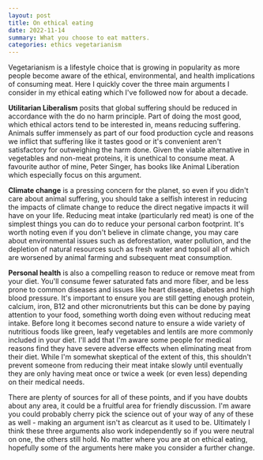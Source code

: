 ```yaml
---
layout: post
title: On ethical eating
date: 2022-11-14
summary: What you choose to eat matters.
categories: ethics vegetarianism
---
```


Vegetarianism is a lifestyle choice that is growing in popularity as more people become aware of the ethical, environmental, and health implications of consuming meat. Here I quickly cover the three main arguments I consider in my ethical eating which I've followed now for about a decade.

**Utilitarian Liberalism** posits that global suffering should be reduced in accordance with the do no harm principle. Part of doing the most good, which ethical actors tend to be interested in, means reducing suffering. Animals suffer immensely as part of our food production cycle and reasons we inflict that suffering like it tastes good or it's convenient aren't satisfactory for outweighing the harm done. Given the viable alternative in vegetables and non-meat proteins, it is unethical to consume meat. A favourite author of mine, Peter Singer, has books like Animal Liberation which especially focus on this argument.

**Climate change** is a pressing concern for the planet, so even if you didn't care about animal suffering, you should take a selfish interest in reducing the impacts of climate change to reduce the direct negative impacts it will have on your life. Reducing meat intake (particularly red meat) is one of the simplest things you can do to reduce your personal carbon footprint. It's worth noting even if you don't believe in climate change, you may care about environmental issues such as deforestation, water pollution, and the depletion of natural resources such as fresh water and topsoil all of which are worsened by animal farming and subsequent meat consumption.

**Personal health** is also a compelling reason to reduce or remove meat from your diet. You'll consume fewer saturated fats and more fiber, and be less prone to common diseases and issues like heart disease, diabetes and high blood pressure. It's important to ensure you are still getting enough protein, calcium, iron, B12 and other micronutrients but this can be done by paying attention to your food, something worth doing even without reducing meat intake. Before long it becomes second nature to ensure a wide variety of nutritious foods like green, leafy vegetables and lentils are more commonly included in your diet. I'll add that I'm aware some people for medical reasons find they have severe adverse effects when eliminating meat from their diet. While I'm somewhat skeptical of the extent of this, this shouldn't prevent someone from reducing their meat intake slowly until eventually they are only having meat once or twice a week (or even less) depending on their medical needs.

There are plenty of sources for all of these points, and if you have doubts about any area, it could be a fruitful area for friendly discussion. I'm aware you could probably cherry pick the science out of your way of any of these as well - making an argument isn't as clearcut as it used to be. Ultimately I think these three arguments also work independently so if you were neutral on one, the others still hold. No matter where you are at on ethical eating, hopefully some of the arguments here make you consider a further change.